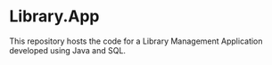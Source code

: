 # Library.App
This repository hosts the code for a Library Management Application developed using Java and SQL.

